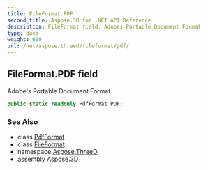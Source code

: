 ```yaml
---
title: FileFormat.PDF
second_title: Aspose.3D for .NET API Reference
description: FileFormat field. Adobes Portable Document Format
type: docs
weight: 600
url: /net/aspose.threed/fileformat/pdf/
---
```

## FileFormat.PDF field

Adobe's Portable Document Format

```csharp
public static readonly PdfFormat PDF;
```

### See Also

* class [PdfFormat](../../../aspose.threed.formats/pdfformat/)
* class [FileFormat](../)
* namespace [Aspose.ThreeD](../../../aspose.threed/)
* assembly [Aspose.3D](../../../)


